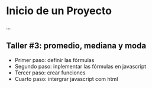 # Inicio de un Proyecto

...

## Taller #3: promedio, mediana y moda

- Primer paso: definir las fórmulas
- Segundo paso: inplementar las fórmulas en javascript
- Tercer paso: crear funciones
- Cuarto paso: intergrar javascript com html